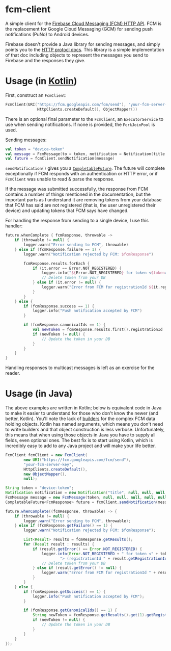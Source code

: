 # fcm-client

A simple client for the [Firebase Cloud Messaging (FCM) HTTP API](https://firebase.google.com/docs/cloud-messaging/http-server-ref).
FCM is the replacement for Google Cloud Messaging (GCM) for sending push notifications (PuNo)
to Android devices.

Firebase doesn't provide a Java library for sending messages, and simply points you to the
[HTTP protocl docs](https://firebase.google.com/docs/cloud-messaging/http-server-ref).  This
library is a simple implementation of that doc including objects to represent the messages you
send to Firebase and the responses they give.

# Usage (in [Kotlin](https://blog.plan99.net/why-kotlin-is-my-next-programming-language-c25c001e26e3#.bmukwp6az))

First, construct an `FcmClient`:

```kotlin
FcmClient(URI("https://fcm.googleapis.com/fcm/send"), "your-fcm-server-key",
              HttpClients.createDefault(), ObjectMapper())
```

There is an optional final parameter to the `FcmClient`, an `ExecutorService` to use when
sending notifications.  If none is provided, the `ForkJoinPool` is used.

Sending messages:

```kotlin
val token = "device-token"
val message = FcmMessage(to = token, notification = Notification(title = "title"))
val future = fcmClient.sendNotification(message)
```

`sendNotification()` gives you a [`CompletableFuture`](https://docs.oracle.com/javase/8/docs/api/java/util/concurrent/CompletableFuture.html).
The future will complete exceptionally if FCM responds with an authentication or HTTP error,
or if `FcmClient` was unable to read & parse the response.

If the message was submitted successfully, the response from FCM contains a number of things
mentioned in the documentation, but the important parts as I understand it are removing tokens
from your database that FCM has said are not registered (that is, the user unregistered their
device) and updating tokens that FCM says have changed.

For handling the response from sending to a single device, I use this handler:

```kotlin
future.whenComplete { fcmResponse, throwable ->
    if (throwable != null) {
        logger.warn("Error sending to FCM", throwable)
    } else if (fcmResponse.failure == 1) {
        logger.warn("Notification rejected by FCM: $fcmResponse")

        fcmResponse.results.forEach {
            if (it.error == Error.NOT_REGISTERED) {
                logger.info("${Error.NOT_REGISTERED} for token <$token> (registrationId ${it.registrationId})")
                // Delete token from your DB
            } else if (it.error != null) {
                logger.warn("Error from FCM for registrationId ${it.registrationId}: ${it.error}")
            }
        }
    } else {
        if (fcmResponse.success == 1) {
            logger.info("Push notification accepted by FCM")
        }

        if (fcmResponse.canonicalIds == 1) {
            val newToken = fcmResponse.results.first().registrationId
            if (newToken != null) {
                // Update the token in your DB
            }
        }
    }
}
```

Handling responses to multicast messages is left as an exercise for the reader.

# Usage (in Java)

The above examples are written in Kotlin; below is equivalent code in Java to make it easier
to understand for those who don't know the newer (and better, Kotlin).
You'll note the lack of [builders](https://en.wikipedia.org/wiki/Builder_pattern) for the complex
FCM data holding objects.  Kotlin has named arguments, which means you don't need to write builders
and that object construction is less verbose.  Unfortunately, this means that when using those
objects in Java you have to supply all fields, even optional ones.  The best fix is to start using
Kotlin, which is incredibly easy to add to any Java project and will make your life better.

```java
FcmClient fcmClient = new FcmClient(
        new URI("https://fcm.googleapis.com/fcm/send"),
        "your-fcm-server-key",
        HttpClients.createDefault(),
        new ObjectMapper(),
        null);

String token = "device-token";
Notification notification = new Notification("title", null, null, null, null, null, null, null, null, null, null);
FcmMessage message = new FcmMessage(token, null, null, null, null, null, null, null, notification, null);
CompletableFuture<FcmResponse> future = fcmClient.sendNotification(message);

future.whenComplete((fcmResponse, throwable) -> {
    if (throwable != null) {
        logger.warn("Error sending to FCM", throwable);
    } else if (fcmResponse.getFailure() == 1) {
        logger.warn("Notification rejected by FCM: $fcmResponse");

        List<Result> results = fcmResponse.getResults();
        for (Result result : results) {
            if (result.getError() == Error.NOT_REGISTERED) {
                logger.info(Error.NOT_REGISTERED + " for token <" + token +
                        "> (registrationId " + result.getRegistrationId() + ")");
                // Delete token from your DB
            } else if (result.getError() != null) {
                logger.warn("Error from FCM for registrationId " + result.getRegistrationId() + ": " + result.getError());
            }
        }
    } else {
        if (fcmResponse.getSuccess() == 1) {
            logger.info("Push notification accepted by FCM");
        }

        if (fcmResponse.getCanonicalIds() == 1) {
            String newToken = fcmResponse.getResults().get(1).getRegistrationId();
            if (newToken != null) {
                // Update the token in your DB
            }
        }
    }
});
```
